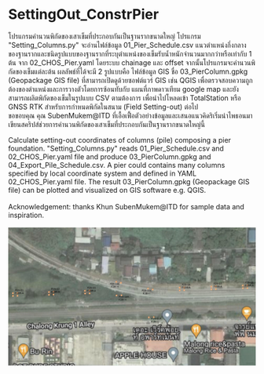 # SettingOut_ConstrPier
โปรแกรมคำนวนพิกัดของเสาเข็มที่ประกอบกันเป็นฐานรากขนาดใหญ่ โปรแกรม "Setting_Columns.py" จะอ่านไฟล์ข้อมูล 01_Pier_Schedule.csv แนวตำแหน่งกึ่งกลางของฐานรากและชนิดรูปแบบของฐานรากที่ระบุตำแหน่งของเข็มรับน้ำหนักจำนวนมากกว่าหรือเท่ากับ 1 ต้น จาก  02_CHOS_Pier.yaml โดยระบบ chainage และ offset จากนั้นโปรแกรมจะคำนวนพิกัดของเข็มแต่ละต้น ผลลัพธ์ที่ได้จะมี 2 รูปแบบคือ ไฟล์ข้อมูล GIS ชื่อ 03_PierColumn.gpkg (Geopackage GIS file) ที่สามารถเปิดดูด้วยซอฟต์แวร์ GIS เช่น QGIS เพื่อตรวจสอบความถูกต้องของตำแหน่งและการวางตัวโดยการซ้อนทับกับ แผนที่ภาพดาวเทียม google map  และยังสามารถผลิตพิกัดของเข็มในรูปแบบ CSV ตามต้องการ เพื่อนำไปโหลดเข้า TotalStation หรือ GNSS RTK สำหรับการกำหนดพิกัดในสนาม (Field Setting-out) ต่อไป<br>
ขอขอบคุณ คุณ SubenMukem@ITD ที่เอื้อเฟื้อตัวอย่างข้อมูลและเสนอแนวคิดริเริ่มนำไพธอนมาเขียนสคริปส์ช่วยการคำนวนพิกัดของเสาเข็มที่ประกอบกันเป็นฐานรากขนาดใหญ่นี้<br>

Calculate setting-out coordinates of columns (pile) composing a pier foundation. "Setting_Columns.py" reads 01_Pier_Schedule.csv and 02_CHOS_Pier.yaml file and produce 03_PierColumn.gpkg and 04_Export_Pile_Schedule.csv. A pier could contains many columns specified by local coordinate system and defined in YAML 02_CHOS_Pier.yaml file. The result 03_PierColumn.gpkg (Geopackage GIS file) can be plotted and visualized on GIS software e.g. QGIS.<br>
<br>
Acknowledgement: thanks Khun SubenMukem@ITD for sample data and inspiration.<br>
<br>
![alt text](https://github.com/phisan-chula/SettingOut_ConstrPier/blob/main/Plot_PierColumns.jpg?raw=True)

